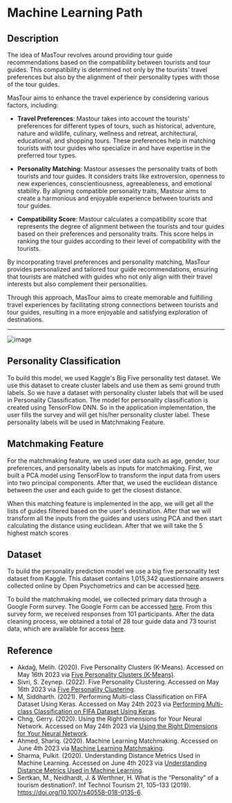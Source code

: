 # Machine Learning Path

## Description
The idea of MasTour revolves around providing tour guide recommendations based on the compatibility between tourists and tour guides. This compatibility is determined not only by the tourists' travel preferences but also by the alignment of their personality types with those of the tour guides.

MasTour aims to enhance the travel experience by considering various factors, including:

- **Travel Preferences**: Mastour takes into account the tourists' preferences for different types of tours, such as historical, adventure, nature and wildlife, culinary, wellness and retreat, architectural, educational, and shopping tours. These preferences help in matching tourists with tour guides who specialize in and have expertise in the preferred tour types.

- **Personality Matching**: Mastour assesses the personality traits of both tourists and tour guides. It considers traits like extroversion, openness to new experiences, conscientiousness, agreeableness, and emotional stability. By aligning compatible personality traits, Mastour aims to create a harmonious and enjoyable experience between tourists and tour guides.

- **Compatibility Score**: Mastour calculates a compatibility score that represents the degree of alignment between the tourists and tour guides based on their preferences and personality traits. This score helps in ranking the tour guides according to their level of compatibility with the tourists.

By incorporating travel preferences and personality matching, MasTour provides personalized and tailored tour guide recommendations, ensuring that tourists are matched with guides who not only align with their travel interests but also complement their personalities.

Through this approach, MasTour aims to create memorable and fulfilling travel experiences by facilitating strong connections between tourists and tour guides, resulting in a more enjoyable and satisfying exploration of destinations.

---
![image](https://github.com/mas-tour/mastour-machine-learning/assets/72251788/21103e8e-15c3-4f0f-9bda-d4dc0bf2951f)

## Personality Classification
To build this model, we used Kaggle's Big Five personality test dataset. We use this dataset to create cluster labels and use them as semi ground truth labels. So we have a dataset with personality cluster labels that will be used in Personality Classification. The model for personality classification is created using TensorFlow DNN. So in the application implementation, the user fills the survey and will get his/her personality cluster label. These personality labels will be used in Matchmaking Feature.

## Matchmaking Feature
For the matchmaking feature, we used user data such as age, gender, tour preferences, and personality labels as inputs for matchmaking. First, we built a PCA model using TensorFlow to transform the input data from users into two principal components. After that, we used the euclidean distance between the user and each guide to get the closest distance.

When this matching feature is implemented in the app, we will get all the lists of guides filtered based on the user's destination. After that we will transform all the inputs from the guides and users using PCA and then start calculating the distance using euclidean. After that we will take the 5 highest match scores

## Dataset

To build the personality prediction model we use a big five personality test dataset from Kaggle. This dataset contains 1,015,342 questionnaire answers collected online by Open Psychometrics and can be accessed [here](https://www.kaggle.com/datasets/tunguz/big-five-personality-test).

To build the matchmaking model, we collected primary data through a Google Form survey. The Google Form can be accessed [here](https://docs.google.com/forms/d/e/1FAIpQLScI-_8k0maIxFXTGHLj-qNT8wQToCuOT9TrCMpav35_6bie1A/viewform). From this survey form, we received responses from 101 participants. After the data cleaning process, we obtained a total of 28 tour guide data and 73 tourist data, which are available for access [here](https://github.com/mas-tour/mastour-machine-learning/tree/main/survey-into-datasets/data).

## Reference

- Akdağ, Melih. (2020). Five Personality Clusters (K-Means). Accessed on May 16th 2023 via [Five Personality Clusters (K-Means)](https://www.kaggle.com/code/akdagmelih/five-personality-clusters-k-means).
- Sivri, S. Zeynep. (2022). Five Personality Clustering. Accessed on May 16th 2023 via [Five Personality Clustering](https://www.kaggle.com/code/zeynepsivri/five-personality-clustering).
- M, Siddharth. (2021). Performing Multi-class Classification on FIFA Dataset Using Keras. Accessed on May 24th 2023 via [Performing Multi-class Classification on FIFA Dataset Using Keras](https://www.analyticsvidhya.com/blog/2021/07/performing-multi-class-classification-on-fifa-dataset-using-keras/).
- Chng, Gerry. (2020). Using the Right Dimensions for Your Neural Network. Accessed on May 24th 2023 via [Using the Right Dimensions for Your Neural Network](https://towardsdatascience.com/using-the-right-dimensions-for-your-neural-network-2d864824d0df).
- Ahmed, Shariq. (2020). Machine Learning Matchmaking. Accessed on June 4th 2023 via [Machine Learning Matchmaking](https://towardsdatascience.com/machine-learning-matchmaking-4416579d4d5e).
- Sharma, Pulkit. (2020). Understanding Distance Metrics Used in Machine Learning. Accessed on June 4th 2023 via [Understanding Distance Metrics Used in Machine Learning](https://www.analyticsvidhya.com/blog/2020/02/4-types-of-distance-metrics-in-machine-learning/).
- Sertkan, M., Neidhardt, J. & Werthner, H. What is the “Personality” of a tourism destination?. Inf Technol Tourism 21, 105–133 (2019). https://doi.org/10.1007/s40558-018-0135-6.
